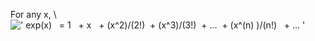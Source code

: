 For any x, \\
![' exp(x)   = 1   + x   + (x\^2)/(2!)  + (x\^3)/(3!)  + ...  + (x\^(n)
)/(n!)   + ... '](../dictionary/equation_images/3898.1..png)
